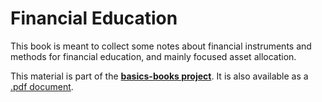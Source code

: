 # Financial Education

This book is meant to collect some notes about financial instruments and methods for financial education, and mainly focused asset allocation.

This material is part of the [**basics-books project**](https://basics2022.github.io/bbooks). It is also available as a [.pdf document](_build/latex/book.pdf).

```{tableofcontents}
```
